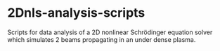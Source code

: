 2Dnls-analysis-scripts
======================

Scripts for data analysis of a 2D nonlinear Schrödinger equation solver which simulates 2 beams propagating in an under dense plasma.